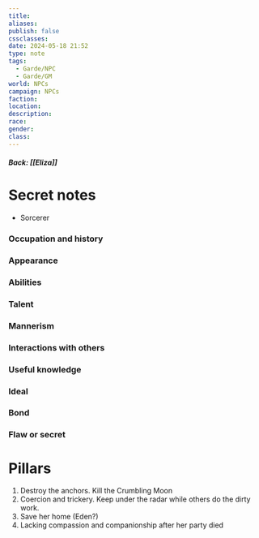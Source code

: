 ```yaml
---
title: 
aliases: 
publish: false
cssclasses: 
date: 2024-05-18 21:52
type: note
tags:
  - Garde/NPC
  - Garde/GM
world: NPCs
campaign: NPCs
faction: 
location: 
description: 
race: 
gender: 
class:
---
```

##### Back: [[Eliza]]
# Secret notes

- Sorcerer

### Occupation and history
### Appearance
### Abilities
### Talent
### Mannerism
### Interactions with others
### Useful knowledge
### Ideal
### Bond
### Flaw or secret


# Pillars
1. Destroy the anchors. Kill the Crumbling Moon
2. Coercion and trickery. Keep under the radar while others do the dirty work.
3. Save her home (Eden?)
4. Lacking compassion and companionship after her party died